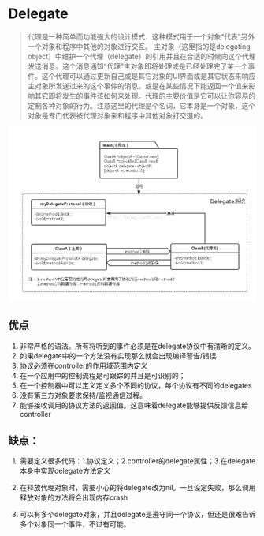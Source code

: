 # Delegate

>代理是一种简单而功能强大的设计模式，这种模式用于一个对象“代表”另外一个对象和程序中其他的对象进行交互。 主对象（这里指的是delegating object）中维护一个代理（delegate）的引用并且在合适的时候向这个代理发送消息。这个消息通知“代理”主对象即将处理或是已经处理完了某一个事件。这个代理可以通过更新自己或是其它对象的UI界面或是其它状态来响应主对象所发送过来的这个事件的消息。或是在某些情况下能返回一个值来影响其它即将发生的事件该如何来处理。代理的主要价值是它可以让你容易的定制各种对象的行为。注意这里的代理是个名词，它本身是一个对象，这个对象是专门代表被代理对象来和程序中其他对象打交道的。

![delegate](/assets/delegate.png)

## 优点

1. 非常严格的语法。所有将听到的事件必须是在delegate协议中有清晰的定义。
2. 如果delegate中的一个方法没有实现那么就会出现编译警告/错误
3. 协议必须在controller的作用域范围内定义
4. 在一个应用中的控制流程是可跟踪的并且是可识别的；
5. 在一个控制器中可以定义定义多个不同的协议，每个协议有不同的delegates
6. 没有第三方对象要求保持/监视通信过程。
7. 能够接收调用的协议方法的返回值。这意味着delegate能够提供反馈信息给controller

## 缺点：

1. 需要定义很多代码：1.协议定义；2.controller的delegate属性；3.在delegate本身中实现delegate方法定义

2. 在释放代理对象时，需要小心的将delegate改为nil。一旦设定失败，那么调用释放对象的方法将会出现内存crash

3. 可以有多个delegate对象，并且delegate是遵守同一个协议，但还是很难告诉多个对象同一个事件，不过有可能。


